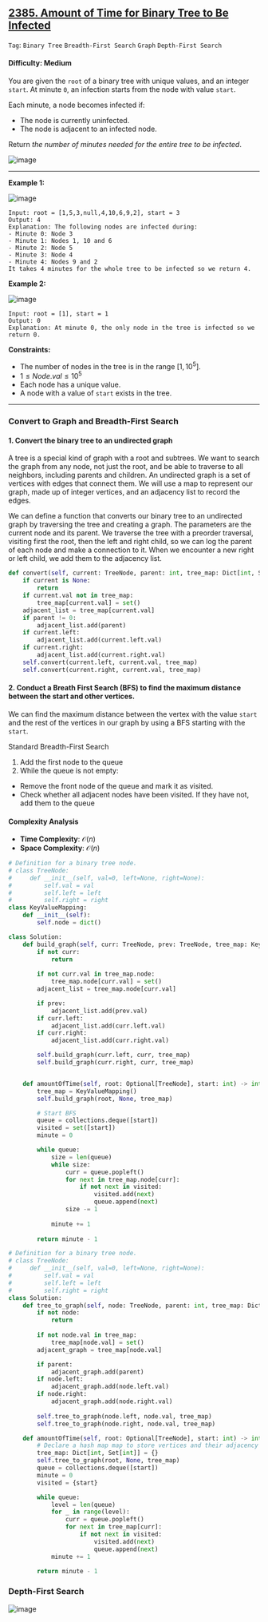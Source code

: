 ## [2385. Amount of Time for Binary Tree to Be Infected](https://leetcode.com/problems/amount-of-time-for-binary-tree-to-be-infected)

```Tag```: ```Binary Tree``` ```Breadth-First Search``` ```Graph``` ```Depth-First Search```

#### Difficulty: Medium

You are given the ```root``` of a binary tree with unique values, and an integer ```start```. At minute ```0```, an infection starts from the node with value ```start```.

Each minute, a node becomes infected if:

- The node is currently uninfected.
- The node is adjacent to an infected node.

Return _the number of minutes needed for the entire tree to be infected_.

![image](https://github.com/quananhle/Python/assets/35042430/9696da78-9eef-4fcf-97f3-c0c76e78506f)

---

__Example 1:__

![image](https://assets.leetcode.com/uploads/2022/06/25/image-20220625231744-1.png)
```
Input: root = [1,5,3,null,4,10,6,9,2], start = 3
Output: 4
Explanation: The following nodes are infected during:
- Minute 0: Node 3
- Minute 1: Nodes 1, 10 and 6
- Minute 2: Node 5
- Minute 3: Node 4
- Minute 4: Nodes 9 and 2
It takes 4 minutes for the whole tree to be infected so we return 4.
```

__Example 2:__

![image](https://assets.leetcode.com/uploads/2022/06/25/image-20220625231812-2.png)
```
Input: root = [1], start = 1
Output: 0
Explanation: At minute 0, the only node in the tree is infected so we return 0.
```

__Constraints:__

- The number of nodes in the tree is in the range $[1, 10^5]$.
- $1 \le Node.val \le 10^5$
- Each node has a unique value.
- A node with a value of ```start``` exists in the tree.

---

### Convert to Graph and Breadth-First Search

#### 1. Convert the binary tree to an undirected graph

A tree is a special kind of graph with a root and subtrees. We want to search the graph from any node, not just the root, and be able to traverse to all neighbors, including parents and children. An undirected graph is a set of vertices with edges that connect them. We will use a map to represent our graph, made up of integer vertices, and an adjacency list to record the edges.

We can define a function that converts our binary tree to an undirected graph by traversing the tree and creating a graph. The parameters are the current node and its parent. We traverse the tree with a preorder traversal, visiting first the root, then the left and right child, so we can log the parent of each node and make a connection to it. When we encounter a new right or left child, we add them to the adjacency list.

```Python
def convert(self, current: TreeNode, parent: int, tree_map: Dict[int, Set[int]]):
    if current is None:
        return
    if current.val not in tree_map:
        tree_map[current.val] = set()
    adjacent_list = tree_map[current.val]
    if parent != 0:
        adjacent_list.add(parent)
    if current.left:
        adjacent_list.add(current.left.val)
    if current.right:
        adjacent_list.add(current.right.val)
    self.convert(current.left, current.val, tree_map)
    self.convert(current.right, current.val, tree_map)
```

#### 2. Conduct a Breath First Search (BFS) to find the maximum distance between the start and other vertices.

We can find the maximum distance between the vertex with the value ```start``` and the rest of the vertices in our graph by using a BFS starting with the ```start```.

Standard Breadth-First Search

1. Add the first node to the queue
2. While the queue is not empty:
  - Remove the front node of the queue and mark it as visited.
  - Check whether all adjacent nodes have been visited. If they have not, add them to the queue

#### Complexity Analysis

- __Time Complexity__: $\mathcal{O}(n)$
- __Space Complexity__: $\mathcal{O}(n)$

```Python
# Definition for a binary tree node.
# class TreeNode:
#     def __init__(self, val=0, left=None, right=None):
#         self.val = val
#         self.left = left
#         self.right = right
class KeyValueMapping:
    def __init__(self):
        self.node = dict()

class Solution:
    def build_graph(self, curr: TreeNode, prev: TreeNode, tree_map: KeyValueMapping):
        if not curr:
            return
        
        if not curr.val in tree_map.node:
            tree_map.node[curr.val] = set()
        adjacent_list = tree_map.node[curr.val]

        if prev:
            adjacent_list.add(prev.val)
        if curr.left:
            adjacent_list.add(curr.left.val)
        if curr.right:
            adjacent_list.add(curr.right.val)

        self.build_graph(curr.left, curr, tree_map)
        self.build_graph(curr.right, curr, tree_map)


    def amountOfTime(self, root: Optional[TreeNode], start: int) -> int:
        tree_map = KeyValueMapping()
        self.build_graph(root, None, tree_map)

        # Start BFS
        queue = collections.deque([start])
        visited = set([start])
        minute = 0

        while queue:
            size = len(queue)
            while size:
                curr = queue.popleft()
                for next in tree_map.node[curr]:
                    if not next in visited:
                        visited.add(next)
                        queue.append(next)
                size -= 1
            
            minute += 1
        
        return minute - 1
```

```Python
# Definition for a binary tree node.
# class TreeNode:
#     def __init__(self, val=0, left=None, right=None):
#         self.val = val
#         self.left = left
#         self.right = right
class Solution:
    def tree_to_graph(self, node: TreeNode, parent: int, tree_map: Dict[int, Set[int]]):
        if not node:
            return
        
        if not node.val in tree_map:
            tree_map[node.val] = set()
        adjacent_graph = tree_map[node.val]

        if parent:
            adjacent_graph.add(parent)
        if node.left:
            adjacent_graph.add(node.left.val)
        if node.right:
            adjacent_graph.add(node.right.val)
        
        self.tree_to_graph(node.left, node.val, tree_map)
        self.tree_to_graph(node.right, node.val, tree_map)

    def amountOfTime(self, root: Optional[TreeNode], start: int) -> int:
        # Declare a hash map map to store vertices and their adjacency list for edges.
        tree_map: Dict[int, Set[int]] = {}
        self.tree_to_graph(root, None, tree_map)
        queue = collections.deque([start])
        minute = 0
        visited = {start}

        while queue:
            level = len(queue)
            for _ in range(level):
                curr = queue.popleft()
                for next in tree_map[curr]:
                    if not next in visited:
                        visited.add(next)
                        queue.append(next)
            minute += 1

        return minute - 1   
```

### Depth-First Search

![image](https://leetcode.com/problems/amount-of-time-for-binary-tree-to-be-infected/Documents/2385/2385.drawio.svg)

```Python

```
